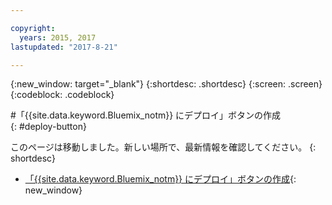 ```yaml
---

copyright:
  years: 2015, 2017
lastupdated: "2017-8-21"

---
```


{:new_window: target="_blank"}
{:shortdesc: .shortdesc}
{:screen: .screen}
{:codeblock: .codeblock}


#「{{site.data.keyword.Bluemix_notm}} にデプロイ」ボタンの作成  
{: #deploy-button} 

このページは移動しました。新しい場所で、最新情報を確認してください。
{: shortdesc}

* [「{{site.data.keyword.Bluemix_notm}} にデプロイ」ボタンの作成](/docs/services/ContinuousDelivery/deploy_button.html){: new_window}
